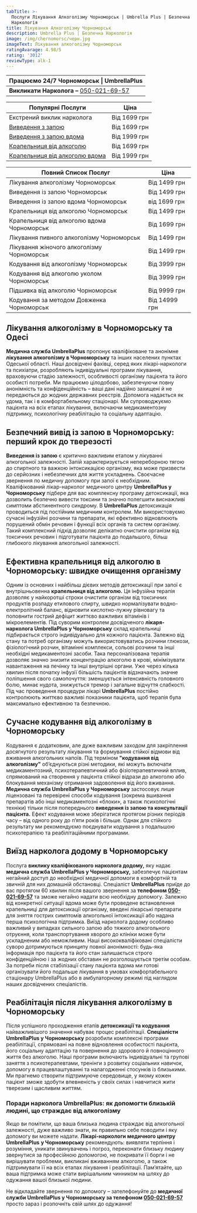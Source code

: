 ```yaml
---
tabTitle: >-
  Послуги Лікування Алкоголізму Чорноморськ | Umbrella Plus | Безпечна
  Наркологія
title: Лікування Алкоголізму Чорноморськ
description: Umbrella Plus | Безпечна Наркологія
image: /img/chernomorsc/черн.jpg
imageText: Лікування алкоголізму Чорноморськ
ratingAvarage: 4.98/5
rating: '3012'
reviewType: alk-1
---
```


| Працюємо 24/7 Чорноморськ \| UmbrellaPlus                 |
| --------------------------------------------------------- |
| **Викликати Нарколога –** [050-021-69-57](tel:0500216957) |

| Популярні Послуги                                                              | Ціна         |
| ------------------------------------------------------------------------------ | ------------ |
| Екстрений виклик нарколога                                                     | Від 1699 грн |
| [Виведення з запою](vivod-iz-zapoia-chernomorsk-ua)                            | Від 1699 грн |
| [Виведення з запою вдома](Vivod-iz-zapoia-na-domy-chernomorsk-ua)              | Від 1999 грн |
| [Крапельниця від алкоголю](Kapelnica_ot_alkogola_chernomorsk-ua)               | Від 1699 грн |
| [Крапельниця від алкоголю вдома](Kapelnica_ot_alkogola_na_domy_chernomorsk_ua) | Від 1999 грн |

| Повний Список Послуг                       | Ціна          |
| ------------------------------------------ | ------------- |
| Лікування алкоголізму Чорноморськ          | Від 1499 грн  |
| Виведення із запою Чорноморськ             | Від 1499 грн  |
| Виведення із запою вдома Чорноморськ       | від 1699 грн  |
| Крапельниця від алкоголю Чорноморськ       | Від 1499 грн  |
| Крапельниця від алкоголю вдома Чорноморськ | Від 1699 грн  |
| Лікування пивного алкоголізму Чорноморськ  | Від 1499 грн  |
| Лікування жіночого алкоголізму Чорноморськ | Від 1499 грн  |
| Кодування від алкоголізму Чорноморськ      | Від 3999 грн  |
| Кодування від алкоголю уколом Чорноморськ  | Від 3999 грн  |
| Підшивка від алкоголю Чорноморськ          | Від 9999 грн  |
| Кодування за методом Довженка Чорноморськ  | Від 14999 грн |

## Лікування алкоголізму в Чорноморську та Одесі

**Медична служба UmbrellaPlus** пропонує кваліфіковане та анонімне **лікування алкоголізму в Чорноморську** та інших населених пунктах Одеської області. Наші досвідчені фахівці, серед яких лікарі-наркологи та психіатри, розробляють індивідуальні програми лікування, враховуючи стадію залежності, особливості організму пацієнта та його особисті потреби. Ми працюємо цілодобово, забезпечуючи повну анонімність та конфіденційність – ваші дані надійно захищені й не передаються до жодних державних реєстрів. Допомога надається як удома, так і в комфортабельному стаціонарі. Ми супроводжуємо пацієнта на всіх етапах лікування, включаючи медикаментозну підтримку, психологічну реабілітацію та соціальну адаптацію.

## Безпечний вивід із запою в Чорноморську: перший крок до тверезості

**Виведення із запою** є критично важливим етапом у лікуванні алкогольної залежності. Запій характеризується непереборною тягою до спиртного та важкою інтоксикацією організму, яка може призвести до серйозних і небезпечних для життя ускладнень. Своєчасне звернення по медичну допомогу при запої є необхідним. Кваліфікований лікар-нарколог медичного центру **UmbrellaPlus у Чорноморську** підбере для вас комплексну програму детоксикації, яка дозволить безпечно вивести токсини та значно полегшити виснажливі симптоми абстинентного синдрому. В **UmbrellaPlus** детоксикація проводиться під постійним медичним контролем. Ми використовуємо сучасні інфузійні розчини та препарати, які ефективно відновлюють порушений обмін речовин і функції всіх органів та систем організму. Такий комплексний підхід дозволяє делікатно очистити організм від токсичних речовин і підготувати пацієнта до подальшого, більш глибокого лікування алкогольної залежності.

## Ефективна крапельниця від алкоголю в Чорноморську: швидке очищення організму

Одним із основних і найбільш дієвих методів детоксикації при запої є внутрішньовенна **крапельниця від алкоголю.** Ця інфузійна терапія дозволяє у найкоротші строки очистити організм від токсичних продуктів розпаду етилового спирту, швидко нормалізувати водно-електролітний баланс, відновити кислотно-лужну рівновагу та поповнити гострий дефіцит життєво важливих вітамінів і мікроелементів. Під суворим контролем досвідченого **лікаря-нарколога UmbrellaPlus у Чорноморську** склад крапельниці підбирається строго індивідуально для кожного пацієнта. Залежно від стану та потреб організму можуть використовуватись розчини глюкози, фізіологічний розчин, вітамінні комплекси, сольові розчини та інші необхідні медикаментозні засоби. Така персоналізована терапія дозволяє значно знизити концентрацію алкоголю в крові, мінімізувати навантаження на печінку та інші внутрішні органи. Уже через кілька хвилин після початку інфузії більшість пацієнтів відзначають значне поліпшення свого самопочуття: зменшується інтенсивність головного болю, минає нудота, знижується тремор і загальне відчуття слабкості. Під час проведення процедури лікарі **UmbrellaPlus** постійно контролюють життєво важливі показники пацієнта, щоб терапія була максимально ефективною та безпечною.

## Сучасне кодування від алкоголізму в Чорноморську

Кодування є додатковим, але дуже важливим заходом для закріплення досягнутого результату лікування та формування стійкої відмови від вживання алкогольних напоїв. Під терміном **"кодування від алкоголізму"** об’єднуються різні методики, які можуть включати медикаментозний, психотерапевтичний або фізіотерапевтичний вплив, спрямований на створення у пацієнта стійкої відрази до алкоголю або блокування механізму отримання задоволення від його вживання. **Медична служба UmbrellaPlus у Чорноморську** застосовує лише ліцензовані та перевірені способи кодування (зокрема вшивання препаратів або інші медикаментозні «блоки», а також психологічні техніки) тільки після попереднього **виведення із запою та консультації пацієнта.** Ефект кодування може зберігатися протягом різних періодів часу – від одного року до п’яти років і більше. Однак для стійкого результату ми рекомендуємо поєднувати кодування з подальшою психотерапією та реабілітаційними програмами.

## Виїзд нарколога додому в Чорноморську

Послуга **виклику кваліфікованого нарколога додому,** яку надає **медична служба UmbrellaPlus у Чорноморську,** забезпечує пацієнтам негайний доступ до необхідної медичної допомоги в комфортній та звичній для них домашній обстановці. Спеціаліст **UmbrellaPlus** приїде до вас протягом 60 хвилин після вашого звернення за **телефоном [050-021-69-57](tel:0500216957)** та зможе негайно надати всю необхідну допомогу. Залежно від конкретної ситуації вдома може бути проведене встановлення крапельниці для детоксикації організму, введені лікарські препарати для зняття гострих симптомів алкогольної інтоксикації або надана перша психологічна підтримка. Виїзд нарколога додому особливо важливий у випадках сильного запою або тяжкого алкогольного отруєння, коли транспортування хворого до клініки може бути ускладненим або неможливим. Наші висококваліфіковані спеціалісти суворо дотримуються принципу повної анонімності: будь-яка інформація про пацієнта та його стан залишається строго конфіденційною і за жодних обставин не розголошується третім особам. За потреби після стабілізації стану пацієнта вдома ми готові організувати його подальше лікування в умовах комфортабельного стаціонару UmbrellaPlus або в амбулаторному режимі під наглядом наших досвідчених спеціалістів.

## Реабілітація після лікування алкоголізму в Чорноморську

Після успішного проходження етапів **детоксикації та кодування** найважливішого значення набуває процес реабілітації. **Спеціалісти UmbrellaPlus у Чорноморську** розробили комплексні програми реабілітації, спрямовані на повне відновлення особистості пацієнта, його соціальну адаптацію та повернення до здорового й повноцінного життя без алкоголю. Наші програми включають індивідуальні та групові заняття з психотерапевтами, тренінги з розвитку соціальних навичок, допомогу в працевлаштуванні та налагодженні стосунків із близькими. Ми прагнемо створити підтримуюче середовище, у якому кожен пацієнт зможе здобути впевненість у своїх силах і навчитися жити тверезим і щасливим життям.

### Поради нарколога UmbrellaPlus: як допомогти близькій людині, що страждає від алкоголізму

Якщо ви помітили, що ваша близька людина страждає від алкогольної залежності, дуже важливо знати, як правильно себе поводити і яку допомогу ви можете надати. **Лікарі-наркологи медичного центру UmbrellaPlus** **у Чорноморську** рекомендують: виявляти терпіння і розуміння, уникати звинувачень і погроз, переконати близьку людину звернутися за професійною допомогою, не покривати її борги і не вирішувати проблеми, викликані вживанням алкоголю, а також підтримувати її на всіх етапах лікування і реабілітації. Пам’ятайте, що ваша підтримка може стати вирішальним чинником на шляху до одужання вашої близької людини.

Не відкладайте звернення по допомогу – зателефонуйте до **медичної служби UmbrellaPlus у Чорноморську за телефоном [050-021-69-57](tel:0500216957)** просто зараз і розпочніть свій шлях до одужання!
